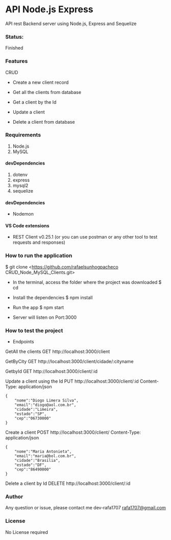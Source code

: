 # API Node.js Express
API rest Backend server using Node.js, Express and Sequelize

### Status:
Finished

### Features
CRUD

* Create a new client record

* Get all the clients from database

* Get a client by the Id

* Update a client

* Delete a client from database


### Requirements 
1. Node.js
2. MySQL


#### devDependencies

1. dotenv
2. express
3. mysql2
4. sequelize
  
#### devDependencies
* Nodemon

#### VS Code extensions
* REST Client v0.25.1
(or you can use postman or any other tool to test requests and responses)

### How to run the application
$ git clone <https://github.com/rafaelsunhogpacheco CRUD_Node_MySQL_Clients.git>

* In the terminal, access the folder where the project was downloaded
$ cd <path>

* Install the dependencies
$ npm install

* Run the app 
$ npm start
* Server will listen on Port:3000

### How to test the project
* Endpoints

GetAll the clients
GET http://localhost:3000/client

GetByCity
GET http://localhost:3000/client/cidade/:cityname

GetbyId
GET http://localhost:3000/client/:id

Update a client using the Id
PUT http://localhost:3000/client/:id
Content-Type: application/json

    {
        "nome":"Diogo Limera Silva",
        "email":"diogo@aol.com.br",
        "cidade":"Limeira",
        "estado":"SP",
        "cep":"06730000"
    }
  
Create a client
POST http://localhost:3000/client/
Content-Type: application/json

    {
        "nome":"Maria Antonieta",
        "email":"maria@bol.com.br",
        "cidade":"Brasilia",
        "estado":"DF",
        "cep":"86490000"
    }
  


Delete a client by Id
DELETE http://localhost:3000/client/:id




### Author
Any question or issue, please contact me
dev-rafa1707
<rafa1707@gmail.com>



### License
No License required 






